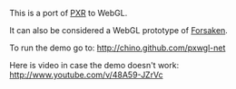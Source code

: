 This is a port of [PXR](https://github.com/chino/pxr) to WebGL.

It can also be considered a WebGL prototype of [Forsaken](https://github.com/ForsakenX/forsaken).

To run the demo go to: http://chino.github.com/pxwgl-net

Here is video in case the demo doesn't work: http://www.youtube.com/v/48A59-JZrVc
